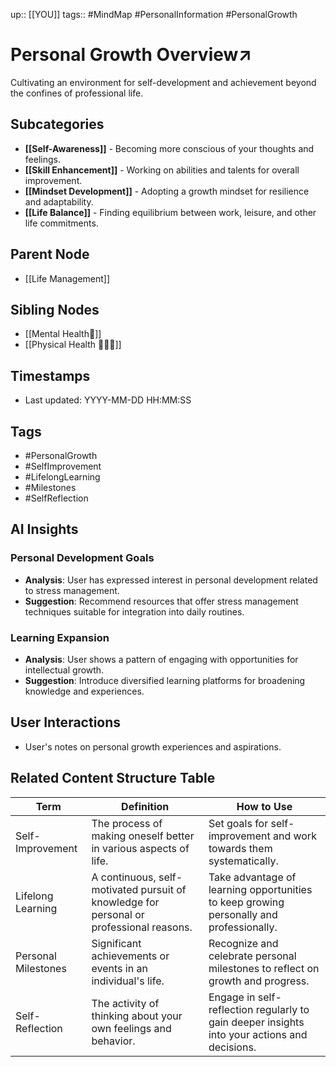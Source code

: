 
up:: [[YOU]]
tags:: #MindMap #PersonalInformation #PersonalGrowth

# Personal Growth Overview↗️

Cultivating an environment for self-development and achievement beyond the confines of professional life.

## Subcategories
- **[[Self-Awareness]]** - Becoming more conscious of your thoughts and feelings.
- **[[Skill Enhancement]]** - Working on abilities and talents for overall improvement.
- **[[Mindset Development]]** - Adopting a growth mindset for resilience and adaptability.
- **[[Life Balance]]** - Finding equilibrium between work, leisure, and other life commitments.

## Parent Node
- [[Life Management]]

## Sibling Nodes
- [[Mental Health🧠]]
- [[Physical Health 🧘🏻‍♂️]]

## Timestamps
- Last updated: YYYY-MM-DD HH:MM:SS

## Tags
- #PersonalGrowth
- #SelfImprovement
- #LifelongLearning
- #Milestones
- #SelfReflection

## AI Insights
### Personal Development Goals
- **Analysis**: User has expressed interest in personal development related to stress management.
- **Suggestion**: Recommend resources that offer stress management techniques suitable for integration into daily routines.

### Learning Expansion
- **Analysis**: User shows a pattern of engaging with opportunities for intellectual growth.
- **Suggestion**: Introduce diversified learning platforms for broadening knowledge and experiences.

## User Interactions
- User's notes on personal growth experiences and aspirations.


## Related Content Structure Table
| Term | Definition | How to Use |
| --- | --- | --- |
| Self-Improvement | The process of making oneself better in various aspects of life. | Set goals for self-improvement and work towards them systematically. |
| Lifelong Learning | A continuous, self-motivated pursuit of knowledge for personal or professional reasons. | Take advantage of learning opportunities to keep growing personally and professionally. |
| Personal Milestones | Significant achievements or events in an individual's life. | Recognize and celebrate personal milestones to reflect on growth and progress. |
| Self-Reflection | The activity of thinking about your own feelings and behavior. | Engage in self-reflection regularly to gain deeper insights into your actions and decisions. |

